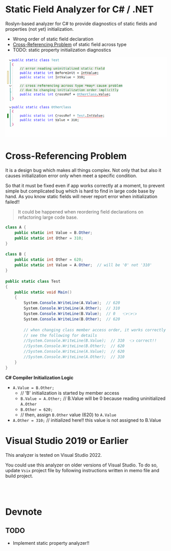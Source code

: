 # Static Field Analyzer for C# / .NET

Roslyn-based analyzer for C# to provide diagnostics of static fields and properties (not yet) initialization.

- Wrong order of static field declaration
- [Cross-Referencing Problem](#cross-referencing-problem) of static field across type
- TODO: static property initialization diagnostics


![Analyzer in Action](https://github.com/sator-imaging/CSharp-StaticFieldAnalyzer/raw/main/assets/InAction.gif)





# Cross-Referencing Problem

It is a design bug which makes all things complex. Not only that but also it causes initialization error only when meet a specific condition.

So that it must be fixed even if app works correctly at a moment, to prevent simple but complicated bug which is hard to find in large code base by hand. As you know static fields will never report error when initialization failed!!

> It could be happened when reordering field declarations on refactoring large code base.


```cs
class A {
    public static int Value = B.Other;
    public static int Other = 310;
}

class B {
    public static int Other = 620;
    public static int Value = A.Other;  // will be '0' not '310'
}

public static class Test
{
	public static void Main()
	{
		System.Console.WriteLine(A.Value);  // 620
		System.Console.WriteLine(A.Other);  // 310
		System.Console.WriteLine(B.Value);  // 0   👈👈👈
		System.Console.WriteLine(B.Other);  // 620

        // when changing class member access order, it works correctly 🤣
        // see the following for details
		//System.Console.WriteLine(B.Value);  // 310  👈 correct!!
		//System.Console.WriteLine(B.Other);  // 620
		//System.Console.WriteLine(A.Value);  // 620
		//System.Console.WriteLine(A.Other);  // 310
	}
}
```


**C# Compiler Initialization Logic**

- `A.Value = B.Other;`
    - // 'B' initialization is started by member access
    - `B.Value = A.Other;`  // B.Value will be 0 because reading uninitialized `A.Other`
    - `B.Other = 620;`
    - // then, assign `B.Other` value (620) to `A.Value`
- `A.Other = 310;`  // initialized here!! this value is not assigned to B.Value





<!--
# Why not `const`?

## Effective C#

In Effective C#, it describes that runtime constant `readonly static` is better than compile-time constant `const`.

For example, when there are 2 libralies, MyLib.dll and External.dll
- External.dll has public constant `10.1f`
- MyLib.dll read that value and compiled to managed assembly
- Then, replacing External.dll which has updated constant value `20.2f`

In this case, MyLib.dll will continue to use it's compile-time constant value `10.1f` until it is recompiled.

> ie. constant values are "burned" into compiled assembly.


## `const string` can easily be listed up

When you store your api end point (costs each access) or api key or something secret as `const string`, those are easily retrieved by `strings YourApp.exe` command.

Of course using `readonly static string` won't solve the problem perfectly, but worth to consider use.
-->





# Visual Studio 2019 or Earlier

This analyzer is tested on Visual Studio 2022.

You could use this analyzer on older versions of Visual Studio. To do so, update `Vsix` project file by following instructions written in memo file and build project.





&nbsp;  
&nbsp;  

# Devnote

## TODO

- Implement static property analyzer!!
